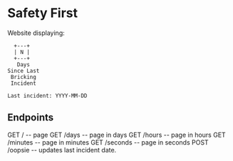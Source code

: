 # Safety First

Website displaying:
```
  +---+
  | N |
  +---+
   Days
Since Last
 Bricking
 Incident

Last incident: YYYY-MM-DD
```

## Endpoints

GET / -- page
GET /days -- page in days
GET /hours -- page in hours
GET /minutes -- page in minutes
GET /seconds -- page in seconds
POST /oopsie -- updates last incident date.

